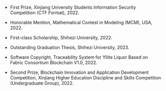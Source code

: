 - First Prize, Xinjiang University Students Information Security Competition (CTF Format), 2022.  

- Honorable Mention, Mathematical Contest in Modeling (MCM), USA, 2022.  

- First-class Scholarship, Shihezi University, 2022.  

- Outstanding Graduation Thesis, Shihezi University, 2023.  

- Software Copyright, Traceability System for Yilite Liquor Based on Fabric Consortium Blockchain V1.0, 2022.  

- Second Prize, Blockchain Innovation and Application Development Competition, Xinjiang Higher Education Discipline and Skills Competition (Undergraduate Group), 2022.  